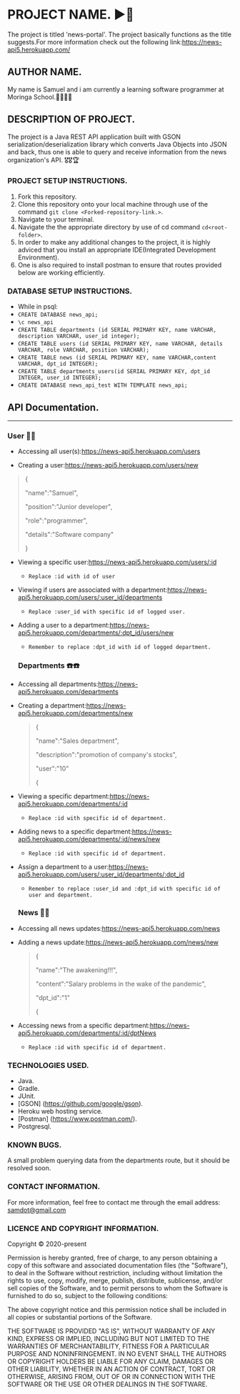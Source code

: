 # PROJECT NAME. :arrow_forward::high_brightness:
The project is titled 'news-portal'. The project basically functions as the title suggests.For more information check out the following link:https://news-api5.herokuapp.com/


## AUTHOR NAME.
My name is Samuel and i am currently a learning software programmer at Moringa School.:man_technologist::man_technologist:

## DESCRIPTION OF PROJECT.
The project is a Java REST API application built with GSON serialization/deserialization library which converts Java Objects into JSON and back, thus one is able to query and receive information from the news organization's API. :medal_military::medal_military::trophy:

### PROJECT SETUP INSTRUCTIONS.
1. Fork this repository.
2. Clone this repository onto your local machine through use of the command `git clone <Forked-repository-link.>`. 
3. Navigate to your terminal.
4. Navigate the the appropriate directory by use of cd command `cd<root-folder>`.
5. In order to make any additional changes to the project, it is highly adviced that you install an appropriate IDE(Integrated Development Environment).
6. One is also required to install postman to ensure that routes provided below are working efficiently.

### DATABASE SETUP INSTRUCTIONS.
- While in psql:
- `CREATE DATABASE news_api;`
- `\c news_api`
- `CREATE TABLE departments (id SERIAL PRIMARY KEY, name VARCHAR, description VARCHAR, user_id integer);`
- `CREATE TABLE users (id SERIAL PRIMARY KEY, name VARCHAR, details VARCHAR, role VARCHAR, position VARCHAR);`
- `CREATE TABLE news (id SERIAL PRIMARY KEY, name VARCHAR,content VARCHAR, dpt_id INTEGER);`
- `CREATE TABLE departments_users(id SERIAL PRIMARY KEY, dpt_id INTEGER, user_id INTEGER);`
- `CREATE DATABASE news_api_test WITH TEMPLATE news_api;`

## API Documentation.
--------------------
### User :man_scientist:
* Accessing all user(s):https://news-api5.herokuapp.com/users

* Creating a user:https://news-api5.herokuapp.com/users/new
> {
>
> "name":"Samuel",
>
> "position":"Junior developer",
>
> "role":"programmer",
>
> "details":"Software company"
>
>}

* Viewing a specific user:https://news-api5.herokuapp.com/users/:id
  - `Replace :id with id of user`
* Viewing if users are associated with a department:https://news-api5.herokuapp.com/users/:user_id/departments
  - `Replace :user_id with specific id of logged user.`
* Adding a user to a department:https://news-api5.herokuapp.com/departments/:dpt_id/users/new
  - `Remember to replace :dpt_id with id of logged department.`
  
  ### Departments :phone::phone:
* Accessing all departments:https://news-api5.herokuapp.com/departments
* Creating a department:https://news-api5.herokuapp.com/departments/new
  > {
  >                                                                                                                                                                                                                                                                                                                                          
  > "name":"Sales department",
  >                                                                                                                                                                                                                                                                                                                                        
  > "description":"promotion of company's stocks",
  >                                                                                                                                                                                                                                                                                                                                          
  > "user":"10"
  >                                                                                                                                                                                                                                                                                                                                          
  > {  
   
* Viewing a specific department:https://news-api5.herokuapp.com/departments/:id
  - `Replace :id with specific id of department.` 
* Adding news to a specific department:https://news-api5.herokuapp.com/departments/:id/news/new  
  - `Replace :id with specific id of department.`    
* Assign a department to a user:https://news-api5.herokuapp.com/users/:user_id/departments/:dpt_id
  - `Remember to replace :user_id and :dpt_id with specific id of user and department. `   
  
  ### News :newspaper::newspaper:
 * Accessing all news updates:https://news-api5.herokuapp.com/news
 * Adding a news update:https://news-api5.herokuapp.com/news/new
   > {
    >                                                                                                                                                                                                                                                                                                                                          
    > "name":"The awakening!!!",
    >                                                                                                                                                                                                                                                                                                                                        
    > "content":"Salary problems in the wake of the pandemic",
    >                                                                                                                                                                                                                                                                                                                                          
    > "dpt_id":"1"
    >                                                                                                                                                                                                                                                                                                                                          
    > {   
* Accessing news from a specific department:https://news-api5.herokuapp.com/departments/:id/dptNews   
  - `Replace :id with specific id of department.`                                                                                                                                                                                                                                                                                                                                                                                                                                                                                                                                                                                                                                                                                                                                                                                                                                                                                                                                                                                                                                                                                                                                                                                                                                                                                                                                                                                                                                                                                                                                                                                                                                                                                                                                                                 
### TECHNOLOGIES USED.
- Java.
- Gradle.
- JUnit.
- [GSON] (https://github.com/google/gson).
- Heroku web hosting service.
- [Postman] (https://www.postman.com/).
- Postgresql.

### KNOWN BUGS.
A small problem querying data from the departments route, but it should be resolved soon.

### CONTACT INFORMATION.
For more information, feel free to contact me through the email address: samdot@gmail.com

### LICENCE AND COPYRIGHT INFORMATION.
Copyright :copyright: 2020-present

Permission is hereby granted, free of charge, to any person obtaining a copy
of this software and associated documentation files (the "Software"), to deal
in the Software without restriction, including without limitation the rights
to use, copy, modify, merge, publish, distribute, sublicense, and/or sell
copies of the Software, and to permit persons to whom the Software is
furnished to do so, subject to the following conditions:

The above copyright notice and this permission notice shall be included in all
copies or substantial portions of the Software.

THE SOFTWARE IS PROVIDED "AS IS", WITHOUT WARRANTY OF ANY KIND, EXPRESS OR
IMPLIED, INCLUDING BUT NOT LIMITED TO THE WARRANTIES OF MERCHANTABILITY,
FITNESS FOR A PARTICULAR PURPOSE AND NONINFRINGEMENT. IN NO EVENT SHALL THE
AUTHORS OR COPYRIGHT HOLDERS BE LIABLE FOR ANY CLAIM, DAMAGES OR OTHER
LIABILITY, WHETHER IN AN ACTION OF CONTRACT, TORT OR OTHERWISE, ARISING FROM,
OUT OF OR IN CONNECTION WITH THE SOFTWARE OR THE USE OR OTHER DEALINGS IN THE
SOFTWARE.

